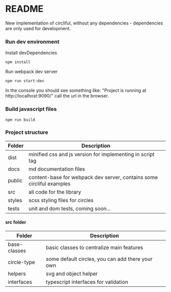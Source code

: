 # README #

New implementation of circliful, without any dependencies - dependencies are only used for development.

### Run dev environment ###

Install devDependencies
~~~~
npm install
~~~~

Run webpack dev server
~~~~
npm run start:dev
~~~~

In the console you should see something like: "Project is running at http://localhost:9090/" call the url in the browser.

### Build javascript files ### 

~~~~
npm run build
~~~~

### Project structure ###

| Folder        | Description | 
| ------------- |-------------| 
| dist          | minified css and js version for implementing in script tag | 
| docs          | md documentation files      |  
| public        | content-base for webpack dev server, contains some circliful examples      |    
| src           | all code for the library      |    
| styles        | scss styling files for circles      |    
| tests         | unit and dom tests, coming soon...      |    

#### src folder ####

| Folder        | Description | 
| ------------- |-------------| 
| base-classes  | basic classes to centralize main features | 
| circle-type   | some default circles, you can add there your own      |  
| helpers       | svg and object helper       |  
| interfaces    | typescript interfaces for validation      |  


